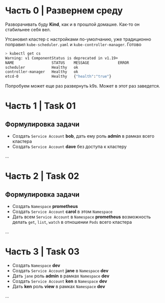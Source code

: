# Часть 0 | Развернем среду

Разворачивать буду **Kind**, как и в прошлой домашке. Как-то он стабильнее себя вел.

Утсановил кластер с настройками по-умолчанию, уже традиционно поправил `kube-scheduler.yaml` и `kube-controller-manager`. Готово

```bash
> kubectl get cs
Warning: v1 ComponentStatus is deprecated in v1.19+
NAME                 STATUS    MESSAGE             ERROR
scheduler            Healthy   ok
controller-manager   Healthy   ok
etcd-0               Healthy   {"health":"true"}
```

Попробуем может еще раз развернуть k9s. Может в этот раз заведется.

# Часть 1 | Task 01

## Формулировка задачи

- Создать `Service Account` **bob**, дать ему роль **admin** в рамках всего кластера
- Создать `Service Account` **dave** без доступа к кластеру

...

# Часть 2 | Task 02

## Формулировка задачи

- Создать `Namespace` **prometheus**
- Создать `Service Account` **carol** в этом `Namespace`
- Дать всем `Service Account` в `Namespace` **prometheus** возможность делать `get`, `list`, `watch` в отношении `Pods` всего кластера

...

# Часть 3 | Task 03

- Создать `Namespace` **dev**
- Создать `Service Account` **jane** в `Namespace` **dev**
- Дать `jane` роль **admin** в рамках `Namespace` **dev**
- Создать `Service Account` **ken** в `Namespace` **dev**
- Дать **ken** роль **view** в рамках `Namespace` **dev**

...